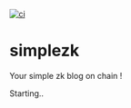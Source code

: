 [![ci](https://github.com/hakkisabah/simplezk/actions/workflows/ci.yml/badge.svg)](https://github.com/hakkisabah/simplezk/actions/workflows/ci.yml)
# simplezk
Your simple zk blog on chain !

Starting..

